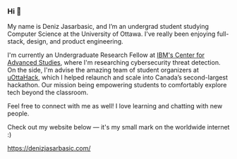 ### Hi 🤠

My name is Deniz Jasarbasic, and I’m an undergrad student studying Computer Science at the University of Ottawa. I've really been enjoying full-stack, design, and product engineering.

I'm currently an Undergraduate Research Fellow at [IBM's Center for Advanced Studies](https://casweb.59b0587b.public.multi-containers.ibm.com/ibm/cas/canada/), where I'm researching cybersecurity threat detection. On the side, I'm advise the amazing team of student organizers at [uOttaHack](https://uottahack.ca/), which I helped relaunch and scale into Canada’s second-largest hackathon. Our mission being empowering students to comfortably explore tech beyond the classroom.

Feel free to connect with me as well! I love learning and chatting with new people.

Check out my website below — it's my small mark on the worldwide internet :)

https://denizjasarbasic.com/
